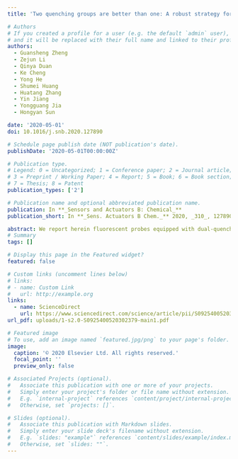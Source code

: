 ```yaml
---
title: 'Two quenching groups are better than one: A robust strategy for constructing HOCl fluorescent probe with minimized background fluorescence and ultra-high sensitivity and its application of HOCl imaging in living cells and tissues'

# Authors
# If you created a profile for a user (e.g. the default `admin` user), write the username (folder name) here
# and it will be replaced with their full name and linked to their profile.
authors:
  - Guansheng Zheng
  - Zejun Li
  - Qinya Duan
  - Ke Cheng
  - Yong He
  - Shumei Huang
  - Huatang Zhang
  - Yin Jiang
  - Yongguang Jia
  - Hongyan Sun

date: '2020-05-01'
doi: 10.1016/j.snb.2020.127890

# Schedule page publish date (NOT publication's date).
publishDate: '2020-05-01T00:00:00Z'

# Publication type.
# Legend: 0 = Uncategorized; 1 = Conference paper; 2 = Journal article;
# 3 = Preprint / Working Paper; 4 = Report; 5 = Book; 6 = Book section;
# 7 = Thesis; 8 = Patent
publication_types: ['2']

# Publication name and optional abbreviated publication name.
publication: In **_Sensors and Actuators B: Chemical_**
publication_short: In **_Sens. Actuators B Chem._** 2020, _310_, 127890

abstract: We report herein fluorescent probes equipped with dual-quenching groups exhibiting superior sensitivity than probes with mono-quenching groups. Importantly, with this strategy, the probe with dual-quenching groups react with HOCl through two distinct reaction mechanisms, which reduce the plausible side reactions with other competing analytes and enhance the probe’s selectivity. As a proof-of-concept study, we designed and synthesized a probe with dual-quenching groups DQ-HOCl to detect HOCl, which is one of the most important ROS and linked with a number of diseases. In addition, two control probes with mono-quenching groups, MQ-HOCl-1 and MQ-HOCl-2, were also synthesized for comparison purpose. Fluorescent assays demonstrated that DQ-HOCl indeed shows ultra-high sensitivity and selectivity compared with probes with mono-quenching groups. Furthermore, the probe has been successfully utilized to imaging exogenous/endogenous HOCl in living cells. Moreover, DQ-HOCl was applied to visualize HOCl in kidney tissues from rat due to the increased penetration depth and lower tissue autofluorescence from the nature of two-photon probes.
# Summary
tags: []

# Display this page in the Featured widget?
featured: false

# Custom links (uncomment lines below)
# links:
# - name: Custom Link
#   url: http://example.org 
links:
  - name: ScienceDirect
    url: https://www.sciencedirect.com/science/article/pii/S0925400520302379
url_pdf: uploads/1-s2.0-S0925400520302379-main1.pdf

# Featured image
# To use, add an image named `featured.jpg/png` to your page's folder.
image:
  caption: '© 2020 Elsevier Ltd. All rights reserved.'
  focal_point: ''
  preview_only: false

# Associated Projects (optional).
#   Associate this publication with one or more of your projects.
#   Simply enter your project's folder or file name without extension.
#   E.g. `internal-project` references `content/project/internal-project/index.md`.
#   Otherwise, set `projects: []`.

# Slides (optional).
#   Associate this publication with Markdown slides.
#   Simply enter your slide deck's filename without extension.
#   E.g. `slides: "example"` references `content/slides/example/index.md`.
#   Otherwise, set `slides: ""`.
---
```


